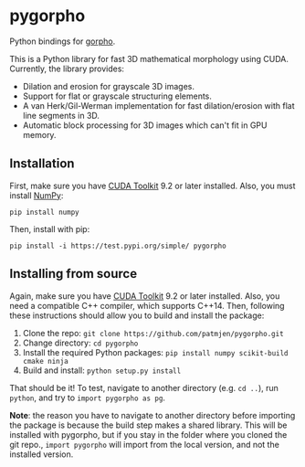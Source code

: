 # pygorpho

Python bindings for [gorpho](https://github.com/patmjen/gorpho).

This is a Python library for fast 3D mathematical morphology using CUDA. Currently, the library provides:
* Dilation and erosion for grayscale 3D images.
* Support for flat or grayscale structuring elements.
* A van Herk/Gil-Werman implementation for fast dilation/erosion with flat line segments in 3D.
* Automatic block processing for 3D images which can't fit in GPU memory.

## Installation
First, make sure you have [CUDA Toolkit](https://developer.nvidia.com/cuda-toolkit) 9.2 or later installed. Also, you must install [NumPy](https://numpy.org/):
```
pip install numpy
```
Then, install with pip:
```
pip install -i https://test.pypi.org/simple/ pygorpho
```

## Installing from source
Again, make sure you have [CUDA Toolkit](https://developer.nvidia.com/cuda-toolkit) 9.2 or later installed. Also, you need a compatible C++ compiler, which supports C++14. Then, following these instructions should allow you to build and install the package:

1. Clone the repo: `git clone https://github.com/patmjen/pygorpho.git`
2. Change directory: `cd pygorpho`
3. Install the required Python packages: `pip install numpy scikit-build cmake ninja`
4. Build and install: `python setup.py install`

That should be it! To test, navigate to another directory (e.g. `cd ..`), run `python`, and try to `import pygorpho as pg`.

**Note**: the reason you have to navigate to another directory before importing the package is because the build step makes a shared library. This will be installed with pygorpho, but if you stay in the folder where you cloned the git repo., `import pygorpho` will import from the local version, and not the installed version.
